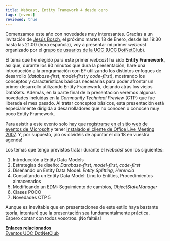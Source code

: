 ```yaml
---
title: Webcast, Entity Framework 4 desde cero
tags: [event]
reviewed: true
---
```

Comenzamos este año con novedades muy interesantes. Gracias a un invitación de [Jesús Bosch](http://geeks.ms/blogs/jbosch/), el próximo martes 18 de Enero, desde las 19:30 hasta las 21:00 (hora española), voy a presentar mi primer _webcast_ organizado por el [grupo de usuarios de la UOC (UOC DotNetClub)](http://uoc.dotnetclubs.com/).

El tema que he elegido para este primer _webcast_ ha sido **Entity Framework**, así que, durante los 90 minutos que dura la presentación, haré una introducción a la programación con EF utilizando los distintos enfoques de desarrollo (_database-first_, _model-first_ y _code-first_), mostrando los conceptos y características básicas necesarias para poder afrontar un primer desarrollo utilizando Entity Framework, dejando atrás los viejos DataSets. Además, en la parte final de la presentación veremos algunas novedades incluidas en la _Community Technical Preview_ (CTP) que fue liberada el mes pasado. Al tratar conceptos básicos, esta presentación está especialmente dirigida a desarrolladores que no conocen o conocen muy poco Entity Framework.

Para asistir a este evento solo hay que [registrarse en el sitio web de eventos de Microsoft](https://msevents.microsoft.com/CUI/EventDetail.aspx?EventID=1032474103&Culture=es-ES) y tener [instalado el cliente de Office Live Meeting 2007](http://office.microsoft.com/es-es/help/descargar-el-cliente-de-microsoft-office-live-meeting-2007-HA010173383.aspx). Y, por supuesto, ¡no os olvidéis de apuntar el día 18 en vuestra agenda!

Los temas que tengo previstos tratar durante el _webcast_ son los siguientes:

1.  Introducción a Entity Data Models
2.  Estrategias de diseño: _Database-first_, _model-first_, _code-first_
3.  Diseñando un Entity Data Model: _Entity Splitting_, _Herencia_
4.  Consultando un Entity Data Model: Linq to Entities, Procedimientos almacenados
5.  Modificando un EDM: Seguimiento de cambios, _ObjectStateManager_
6.  Clases POCO
7.  Novedades CTP 5

Aunque es inevitable que en presentaciones de este estilo haya bastante teoría, intentaré que la presentación sea fundamentalmente práctica. Espero contar con todos vosotros. ¡No faltéis!

**Enlaces relacionados**  
[Eventos UOC DotNetClub](http://web.archive.org/web/20110128183326/http://uoc.dotnetclubs.com/eventos/webcast-entity-framework-4-desde-cero-desp-237-dete-de-los-datasets/eventos/)

